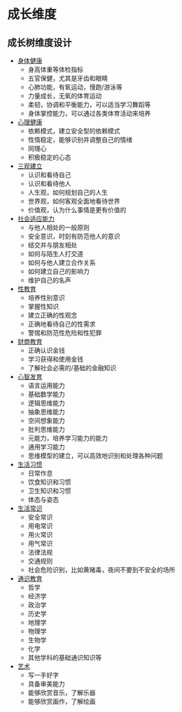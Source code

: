 # 成长维度

## 成长树维度设计

* [身体健康](https://gitee.com/still-waters/growth-tree/blob/master/aspects/health/main.md)
  * 身高体重等体检指标
  * 五官保健，尤其是牙齿和眼睛
  * 心肺功能，有氧运动，慢跑/游泳等
  * 力量成长，无氧的体育运动
  * 柔韧，协调和平衡能力，可以适当学习舞蹈等
  * 身体掌控能力，可以通过各类体育活动来培养
* [心理健康](https://gitee.com/still-waters/growth-tree/blob/master/aspects/mentalhealth/main.md)
  * 依赖模式，建立安全型的依赖模式
  * 性情稳定，能够识别并调整自己的情绪
  * 同理心
  * 积极稳定的心态
* [三观建立](https://gitee.com/still-waters/growth-tree/blob/master/aspects/values/main.md)
  * 认识和看待自己
  * 认识和看待他人
  * 人生观，如何规划自己的人生
  * 世界观，如何客观全面地看待世界
  * 价值观，认为什么事情是更有价值的
* [社会适应能力](https://gitee.com/still-waters/growth-tree/blob/master/aspects/social/main.md)
  * 与他人相处的一般原则
  * 安全意识，时刻有防范他人的意识
  * 结交并与朋友相处
  * 如何与陌生人打交道
  * 如何与他人建立合作关系
  * 如何建立自己的影响力
  * 维护自己的名声
* [性教育](https://gitee.com/still-waters/growth-tree/blob/master/aspects/sex/main.md)
  * 培养性别意识
  * 掌握性知识
  * 建立正确的性观念
  * 正确地看待自己的性需求
  * 警惕和防范性危险和性犯罪
* [财商教育](https://gitee.com/still-waters/growth-tree/blob/master/aspects/financial/main.md)
  * 正确认识金钱
  * 学习获得和使用金钱
  * 了解社会必需的/基础的金融知识
* [心智发育](https://gitee.com/still-waters/growth-tree/blob/master/aspects/mind/main.md)
  * 语言运用能力
  * 基础数学能力
  * 逻辑思维能力
  * 抽象思维能力
  * 空间想象能力
  * 批判思维能力
  * 元能力，培养学习能力的能力
  * 通用学习能力
  * 思维模型的建立，可以高效地识别和处理各种问题
* [生活习惯](https://gitee.com/still-waters/growth-tree/blob/master/aspects/habit/main.md)
  * 日常作息
  * 饮食知识和习惯
  * 卫生知识和习惯
  * 体态与姿态
* [生活常识](https://gitee.com/still-waters/growth-tree/blob/master/aspects/commonsense/main.md)
  * 安全常识
  * 用电常识
  * 用火常识
  * 用气常识
  * 法律法规
  * 交通规则
  * 社会危险识别，比如黄赌毒，夜间不要到不安全的场所
* [通识教育](https://gitee.com/still-waters/growth-tree/blob/master/aspects/liberalarts/main.md)
  * 哲学
  * 经济学
  * 政治学
  * 历史学
  * 地理学
  * 物理学
  * 生物学
  * 化学
  * 其他学科的基础通识知识等
* [艺术](https://github.com/anchem/GrowthTree/blob/main/aspects/arts/main.md)
  * 写一手好字
  * 具备审美能力
  * 能够欣赏音乐，了解乐器
  * 能够欣赏画作，了解绘画

